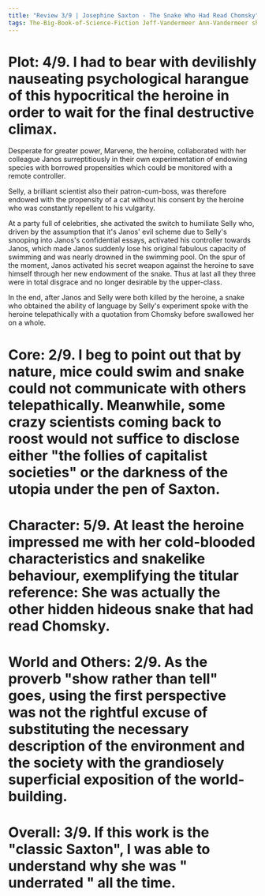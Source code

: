 ```yaml
---
title: "Review 3/9 | Josephine Saxton - The Snake Who Had Read Chomsky"
tags: The-Big-Book-of-Science-Fiction Jeff-Vandermeer Ann-Vandermeer short-story novelette science-fiction 1935- 1981 Josephine-Saxton
---
```




# Plot: 4/9. I had to bear with devilishly nauseating psychological harangue of this hypocritical the heroine in order to wait for the final destructive climax.
Desperate for greater power, Marvene, the heroine, collaborated with her colleague Janos surreptitiously in their own experimentation of endowing species with borrowed propensities which could be monitored with a remote controller.

Selly, a brilliant scientist also their patron-cum-boss, was therefore endowed with the propensity of a cat without his consent by the heroine who was constantly repellent to his vulgarity.

At a party full of celebrities, she activated the switch to humiliate Selly who, driven by the assumption that it's Janos' evil scheme due to Selly's snooping into Janos's confidential essays, activated his controller towards Janos, which made Janos suddenly lose his original fabulous capacity of swimming and was nearly drowned in the swimming pool. On the spur of the moment, Janos activated his secret weapon against the heroine to save himself through her new endowment of the snake. Thus at last all they three were in total disgrace and no longer desirable by the upper-class.


In the end, after Janos and Selly were both killed by the heroine, a snake who obtained the ability of language by Selly's experiment spoke with the heroine telepathically with a quotation from Chomsky before swallowed her on a whole.

# Core: 2/9. I beg to point out that by nature, mice could swim and snake could not communicate with others telepathically. Meanwhile, some crazy scientists coming back to roost would not suffice to disclose either "the follies of capitalist societies" or the darkness of the utopia under the pen of Saxton.



# Character: 5/9. At least the heroine impressed me with her cold-blooded characteristics and snakelike behaviour, exemplifying the titular reference: She was actually the other hidden hideous snake that had read Chomsky. 



# World and Others: 2/9. As the proverb "show rather than tell" goes, using the first perspective was not the rightful excuse of substituting the necessary description of the environment and the society with the grandiosely superficial exposition of the world-building.



# Overall: 3/9. If this work is the "classic Saxton", I was able to understand why she was " underrated " all the time.


